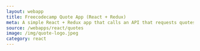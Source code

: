 ```yaml
---
layout: webapp
title: Freecodecamp Quote App (React + Redux)
meta: A simple React + Redux app that calls an API that requests quotes and allows you to tweet the results
source: /webapps/react/quotes
image: /img/quote-logo.jpeg
category: react
---
```

